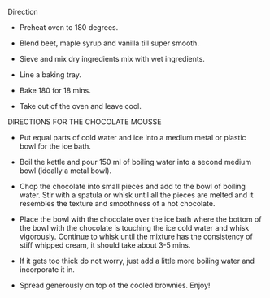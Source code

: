 Direction 

* Preheat oven to 180 degrees.

* Blend beet, maple syrup and vanilla till super smooth.

* Sieve and mix dry ingredients mix with wet ingredients.

* Line a baking tray.

* Bake 180 for 18 mins.

* Take out of the oven and leave cool.

DIRECTIONS FOR THE CHOCOLATE MOUSSE

* Put equal parts of cold water and ice into a medium metal or plastic bowl for the ice bath.

* Boil the kettle and pour 150 ml of boiling water into a second medium bowl (ideally a metal bowl).

* Chop the chocolate into small pieces and add to the bowl of boiling water. Stir with a spatula or whisk until all the pieces are melted and it resembles the texture and smoothness of a hot chocolate.

* Place the bowl with the chocolate over the ice bath where the bottom of the bowl with the chocolate is touching the ice cold water and whisk vigorously. Continue to whisk until the mixture has the consistency of stiff whipped cream, it should take about 3-5 mins.

* If it gets too thick do not worry, just add a little more boiling water and incorporate it in.

* Spread generously on top of the cooled brownies. Enjoy!
